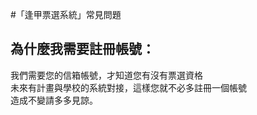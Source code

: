 #「逢甲票選系統」常見問題

## 為什麼我需要註冊帳號：  
  我們需要您的信箱帳號，才知道您有沒有票選資格  
  未來有計畫與學校的系統對接，這樣您就不必多註冊一個帳號  
  造成不變請多多見諒。
